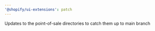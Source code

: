 ```yaml
---
'@shopify/ui-extensions': patch
---
```


Updates to the point-of-sale directories to catch them up to main branch
